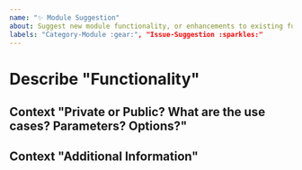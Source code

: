 ```yaml
---
name: "✨ Module Suggestion"
about: Suggest new module functionality, or enhancements to existing functionality.
labels: "Category-Module :gear:", "Issue-Suggestion :sparkles:"
---
```


# Describe "Functionality"

<!-- A clear and concise description of the functionality, module commands, parameters, etc.,  you're suggesting. -->

## Context "Private or Public? What are the use cases? Parameters? Options?"

<!-- Define the potential use cases of the suggested commands or functionality. -->

## Context "Additional Information"

<!-- Add any other context or references you think would be helpful (existing unit tests, documentation, etc.) -->

